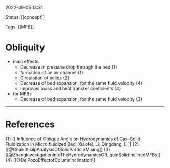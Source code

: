 
 2022-09-05  13:31

Status: [[concept]] 

Tags: [[MFB]] 

# Obliquity
* main effects
	* Decrease in pressure drop through the bed {1}
	* formation of an air channel {1}
	* Circulation of solids {2}
	* Decrease of bed expansion, for the same fluid velocity {4}
	* Improves mass and heat transfer coeficients {4}
* for MFBs
	* Decrease of bed expansion, for the same fluid velocity {3}







---
# References
{1} [[ Influence of Oblique Angle on Hydrodynamics of Gas-Solid Fluidization in Micro fluidized Bed; Xiaofei, Li; Qingdang, Li]]
{2} [[@ChaikittisilpAnalysisOfSolidParticleMixing]]
{3} [[@ZhangInvestigationIntoTheHydrodynamicsOfLiquidSolidInclinedMFBs]]
{4} [[@DelPozoEffectofColumnInclination]]





